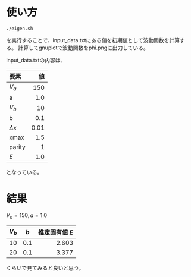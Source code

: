 # 使い方

`./eigen.sh`

を実行することで、input_data.txtにある値を初期値として波動関数を計算する。
計算してgnuplotで波動関数をphi.pngに出力している。

input_data.txtの内容は、

| 要素            |  値  |
|:---------------|-----:|
| $`V_a`$        | 150  |
| a              | 1.0  |
| $`V_b`$        | 10   |
| b              | 0.1  |
| $`\Delta x`$   | 0.01 |
| xmax           | 1.5  |
| parity         |  1   |
| $`E`$          | 1.0  |

となっている。


# 結果


$`V_a = 150, a = 1.0`$

| $`V_b`$| $`b`$ | 推定固有値 $`E`$ |
|:-------|------|---------:|
| 10     |  0.1 |  2.603   |
| 20     |  0.1 |  3.377   |

くらいで見てみると良いと思う。

